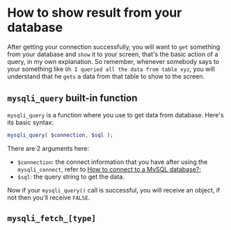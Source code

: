 # How to show result from your database
After getting your connection successfully, you will want to `get` something from your database and `show` it to your screen, that's the basic action of a query, in my own explanation. So remember, whenever somebody says to your something like `Oh I queried all the data from table xyz`, you will understand that he `gets` a data from that table to show to the screen.

## `mysqli_query` built-in function

`mysqli_query` is a function where you use to get data from database. Here's its basic syntax:

```PHP
mysqli_query( $connection, $sql );
```

There are 2 arguments here:
- `$connection`: the connect information that you have after using the `mysqli_connect`, refer to [How to connect to a MySQL database?](/docs/db/db_connect.md);
- `$sql`: the query string to get the data.

Now if your `mysqli_query()` call is successful, you will receive an object, if not then you'll receive `FALSE`.

## `mysqli_fetch_[type]` 
